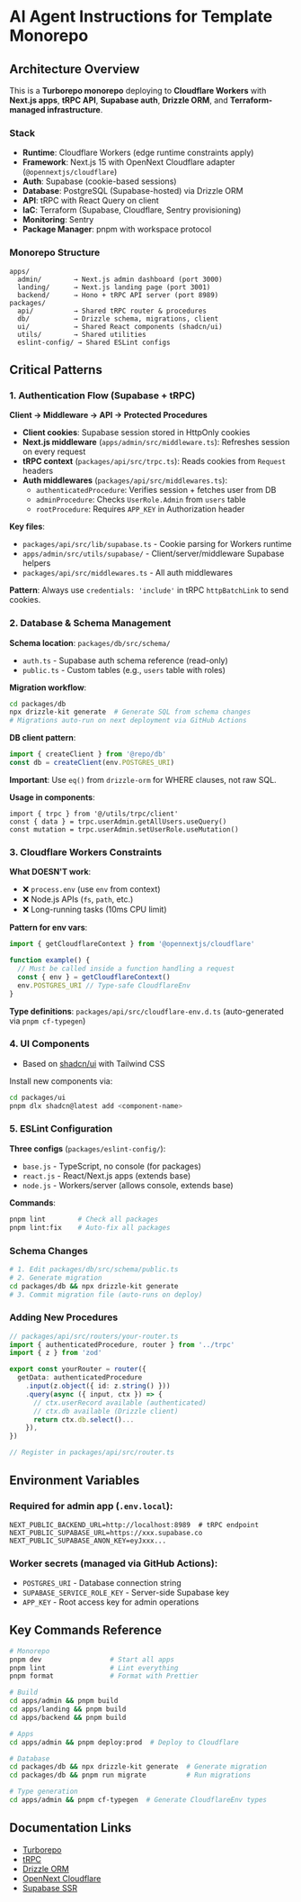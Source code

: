 # AI Agent Instructions for Template Monorepo

## Architecture Overview

This is a **Turborepo monorepo** deploying to **Cloudflare Workers** with **Next.js apps**, **tRPC API**, **Supabase auth**, **Drizzle ORM**, and **Terraform-managed infrastructure**.

### Stack

- **Runtime**: Cloudflare Workers (edge runtime constraints apply)
- **Framework**: Next.js 15 with OpenNext Cloudflare adapter (`@opennextjs/cloudflare`)
- **Auth**: Supabase (cookie-based sessions)
- **Database**: PostgreSQL (Supabase-hosted) via Drizzle ORM
- **API**: tRPC with React Query on client
- **IaC**: Terraform (Supabase, Cloudflare, Sentry provisioning)
- **Monitoring**: Sentry
- **Package Manager**: pnpm with workspace protocol

### Monorepo Structure

```
apps/
  admin/        → Next.js admin dashboard (port 3000)
  landing/      → Next.js landing page (port 3001)
  backend/      → Hono + tRPC API server (port 8989)
packages/
  api/          → Shared tRPC router & procedures
  db/           → Drizzle schema, migrations, client
  ui/           → Shared React components (shadcn/ui)
  utils/        → Shared utilities
  eslint-config/ → Shared ESLint configs
```

## Critical Patterns

### 1. Authentication Flow (Supabase + tRPC)

**Client → Middleware → API → Protected Procedures**

- **Client cookies**: Supabase session stored in HttpOnly cookies
- **Next.js middleware** (`apps/admin/src/middleware.ts`): Refreshes session on every request
- **tRPC context** (`packages/api/src/trpc.ts`): Reads cookies from `Request` headers
- **Auth middlewares** (`packages/api/src/middlewares.ts`):
  - `authenticatedProcedure`: Verifies session + fetches user from DB
  - `adminProcedure`: Checks `UserRole.Admin` from `users` table
  - `rootProcedure`: Requires `APP_KEY` in Authorization header

**Key files**:

- `packages/api/src/lib/supabase.ts` - Cookie parsing for Workers runtime
- `apps/admin/src/utils/supabase/` - Client/server/middleware Supabase helpers
- `packages/api/src/middlewares.ts` - All auth middlewares

**Pattern**: Always use `credentials: 'include'` in tRPC `httpBatchLink` to send cookies.

### 2. Database & Schema Management

**Schema location**: `packages/db/src/schema/`

- `auth.ts` - Supabase auth schema reference (read-only)
- `public.ts` - Custom tables (e.g., `users` table with roles)

**Migration workflow**:

```bash
cd packages/db
npx drizzle-kit generate  # Generate SQL from schema changes
# Migrations auto-run on next deployment via GitHub Actions
```

**DB client pattern**:

```typescript
import { createClient } from '@repo/db'
const db = createClient(env.POSTGRES_URI)
```

**Important**: Use `eq()` from `drizzle-orm` for WHERE clauses, not raw SQL.

**Usage in components**:

```tsx
import { trpc } from '@/utils/trpc/client'
const { data } = trpc.userAdmin.getAllUsers.useQuery()
const mutation = trpc.userAdmin.setUserRole.useMutation()
```

### 3. Cloudflare Workers Constraints

**What DOESN'T work**:

- ❌ `process.env` (use `env` from context)
- ❌ Node.js APIs (`fs`, `path`, etc.)
- ❌ Long-running tasks (10ms CPU limit)

**Pattern for env vars**:

```typescript
import { getCloudflareContext } from '@opennextjs/cloudflare'

function example() {
  // Must be called inside a function handling a request
  const { env } = getCloudflareContext()
  env.POSTGRES_URI // Type-safe CloudflareEnv
}
```

**Type definitions**: `packages/api/src/cloudflare-env.d.ts` (auto-generated via `pnpm cf-typegen`)

### 4. UI Components

- Based on [shadcn/ui](https://ui.shadcn.com/) with Tailwind CSS

Install new components via:

```bash
cd packages/ui
pnpm dlx shadcn@latest add <component-name>
```

### 5. ESLint Configuration

**Three configs** (`packages/eslint-config/`):

- `base.js` - TypeScript, no console (for packages)
- `react.js` - React/Next.js apps (extends base)
- `node.js` - Workers/server (allows console, extends base)

**Commands**:

```bash
pnpm lint        # Check all packages
pnpm lint:fix    # Auto-fix all packages
```

### Schema Changes

```bash
# 1. Edit packages/db/src/schema/public.ts
# 2. Generate migration
cd packages/db && npx drizzle-kit generate
# 3. Commit migration file (auto-runs on deploy)
```

### Adding New Procedures

```typescript
// packages/api/src/routers/your-router.ts
import { authenticatedProcedure, router } from '../trpc'
import { z } from 'zod'

export const yourRouter = router({
  getData: authenticatedProcedure
    .input(z.object({ id: z.string() }))
    .query(async ({ input, ctx }) => {
      // ctx.userRecord available (authenticated)
      // ctx.db available (Drizzle client)
      return ctx.db.select()...
    }),
})

// Register in packages/api/src/router.ts
```

## Environment Variables

### Required for admin app (`.env.local`):

```env
NEXT_PUBLIC_BACKEND_URL=http://localhost:8989  # tRPC endpoint
NEXT_PUBLIC_SUPABASE_URL=https://xxx.supabase.co
NEXT_PUBLIC_SUPABASE_ANON_KEY=eyJxxx...
```

### Worker secrets (managed via GitHub Actions):

- `POSTGRES_URI` - Database connection string
- `SUPABASE_SERVICE_ROLE_KEY` - Server-side Supabase key
- `APP_KEY` - Root access key for admin operations

## Key Commands Reference

```bash
# Monorepo
pnpm dev                 # Start all apps
pnpm lint                # Lint everything
pnpm format              # Format with Prettier

# Build
cd apps/admin && pnpm build
cd apps/landing && pnpm build
cd apps/backend && pnpm build

# Apps
cd apps/admin && pnpm deploy:prod  # Deploy to Cloudflare

# Database
cd packages/db && npx drizzle-kit generate  # Generate migration
cd packages/db && pnpm run migrate          # Run migrations

# Type generation
cd apps/admin && pnpm cf-typegen  # Generate CloudflareEnv types
```

## Documentation Links

- [Turborepo](https://turbo.build/repo/docs)
- [tRPC](https://trpc.io/docs)
- [Drizzle ORM](https://orm.drizzle.team/)
- [OpenNext Cloudflare](https://opennext.js.org/cloudflare)
- [Supabase SSR](https://supabase.com/docs/guides/auth/server-side/nextjs)
